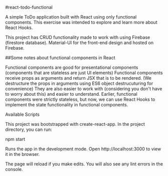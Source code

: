 #react-todo-functional

A simple ToDo application built with React using only functional components. This exercise was intended to explore and learn more about React Hooks.

This project has CRUD functionality made to work with using Firebase (firestore database). Material-UI for the front-end design and hosted on Firebase.

##Some notes about functional components in React

Functional components are good for presentational components (components that are stateless are just UI elements)
Functional components receive props as arguments and return JSX that is to be rendered. (We destructure the props in arguments using ES6 object destrucuturing for convenience)
They are also easier to work with (considering you don't have to worry about this) and easier to understand.
Earlier, functional components were strictly stateless, but now, we can use React Hooks to implement the state functionality in functional components.

Available Scripts

This project was bootstrapped with create-react-app. In the project directory, you can run:

npm start

Runs the app in the development mode. Open http://localhost:3000 to view it in the browser.

The page will reload if you make edits. You will also see any lint errors in the console.
